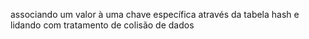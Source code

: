 associando um valor à uma chave específica através da tabela hash e lidando com tratamento de colisão de dados